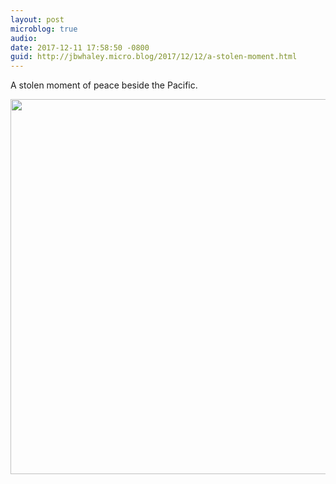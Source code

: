 ```yaml
---
layout: post
microblog: true
audio: 
date: 2017-12-11 17:58:50 -0800
guid: http://jbwhaley.micro.blog/2017/12/12/a-stolen-moment.html
---
```

A stolen moment of peace beside the Pacific.

<img src="http://www.jarrodwhaley.com/uploads/2017/b079dcf128.jpg" width="600" height="600" />
